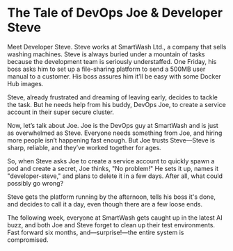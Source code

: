 # The Tale of DevOps Joe & Developer Steve
Meet Developer Steve. Steve works at SmartWash Ltd., a company that sells washing machines. Steve is always buried under a mountain of tasks because the development team is seriously understaffed. One Friday, his boss asks him to set up a file-sharing platform to send a 500MB user manual to a customer. His boss assures him it’ll be easy with some Docker Hub images.

Steve, already frustrated and dreaming of leaving early, decides to tackle the task. But he needs help from his buddy, DevOps Joe, to create a service account in their super secure cluster.

Now, let’s talk about Joe. Joe is the DevOps guy at SmartWash and is just as overwhelmed as Steve. Everyone needs something from Joe, and hiring more people isn’t happening fast enough. But Joe trusts Steve—Steve is sharp, reliable, and they’ve worked together for ages.

So, when Steve asks Joe to create a service account to quickly spawn a pod and create a secret, Joe thinks, "No problem!" He sets it up, names it "developer-steve," and plans to delete it in a few days. After all, what could possibly go wrong?

Steve gets the platform running by the afternoon, tells his boss it's done, and decides to call it a day, even though there are a few loose ends.

The following week, everyone at SmartWash gets caught up in the latest AI buzz, and both Joe and Steve forget to clean up their test environments. Fast forward six months, and—surprise!—the entire system is compromised.
